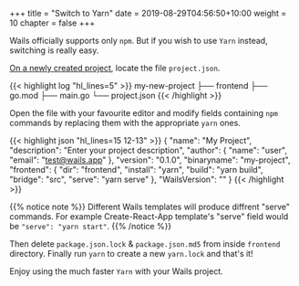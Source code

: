 +++
title = "Switch to Yarn"
date = 2019-08-29T04:56:50+10:00
weight = 10
chapter = false
+++

Wails officially supports only `npm`. But if you wish to use `Yarn` instead, switching is really easy. 

[On a newly created project]({{}}), locate the file `project.json`.


{{< highlight log "hl_lines=5" >}}
my-new-project
├── frontend
├── go.mod
├── main.go
└── project.json
 {{< /highlight >}}

 Open the file with your favourite editor and modify fields containing `npm` commands by replacing  them with the appropriate `yarn` ones.

{{< highlight json "hl_lines=15 12-13" >}}
{
 "name": "My Project",
 "description": "Enter your project description",
 "author": {
  "name": "user",
  "email": "test@wails.app"
 },
 "version": "0.1.0",
 "binaryname": "my-project",
 "frontend": {
  "dir": "frontend",
  "install": "yarn",
  "build": "yarn build",
  "bridge": "src",
  "serve": "yarn serve"
 },
 "WailsVersion": ""
}
{{< /highlight >}}

{{% notice note %}}
Different Wails templates will produce diffrent "serve" commands. For example Create-React-App template's "serve" field would be `"serve": "yarn start"`.
{{% /notice %}}

Then delete `package.json.lock` & `package.json.md5` from inside `frontend` directory.
Finally run `yarn` to create a new `yarn.lock` and that's it!

Enjoy using the much faster `Yarn` with your Wails project.